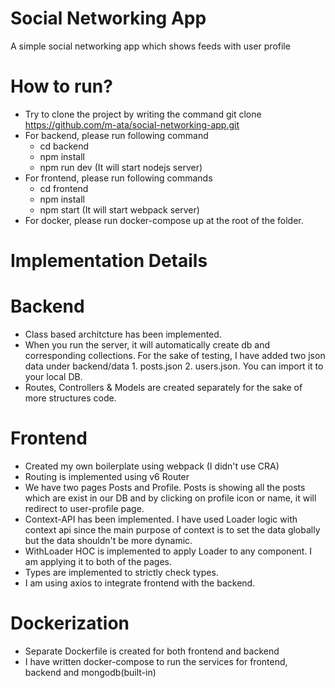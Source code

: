 # Social Networking App
A simple social networking app which shows feeds with user profile

# How to run?
- Try to clone the project by writing the command git clone https://github.com/m-ata/social-networking-app.git
- For backend, please run following command
  * cd backend
  * npm install
  * npm run dev (It will start nodejs server)
- For frontend, please run following commands
  * cd frontend
  * npm install
  * npm start (It will start webpack server)
 - For docker, please run docker-compose up at the root of the folder. 

# Implementation Details

# Backend
- Class based architcture has been implemented.
- When you run the server, it will automatically create db and corresponding collections. For the sake of testing, I have added two json data under backend/data 1. posts.json 2. users.json. You can import it to your local DB.
- Routes, Controllers & Models are created separately for the sake of more structures code.

# Frontend
- Created my own boilerplate using webpack (I didn't use CRA)
- Routing is implemented using v6 Router
- We have two pages Posts and Profile. Posts is showing all the posts which are exist in our DB and by clicking on profile icon or name, it will redirect to user-profile page.
- Context-API has been implemented. I have used Loader logic with context api since the main purpose of context is to set the data globally but the data shouldn't be more dynamic.
- WithLoader HOC is implemented to apply Loader to any component. I am applying it to both of the pages.
- Types are implemented to strictly check types.
- I am using axios to integrate frontend with the backend.

# Dockerization
- Separate Dockerfile is created for both frontend and backend
- I have written docker-compose to run the services for frontend, backend and mongodb(built-in)
